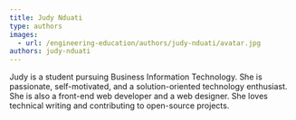 ```yaml
---
title: Judy Nduati
type: authors
images:
  - url: /engineering-education/authors/judy-nduati/avatar.jpg
authors: judy-nduati
---
```

Judy is a student pursuing Business Information Technology. She is passionate, self-motivated, and a solution-oriented technology enthusiast. She is also a front-end web developer and a web designer. She loves technical writing and contributing to open-source projects.
